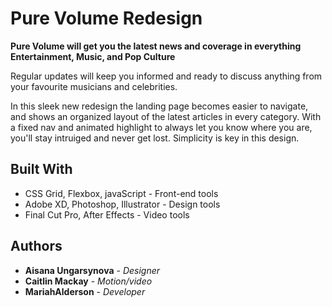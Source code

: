 # Pure Volume Redesign

**Pure Volume will get you the latest news and coverage in everything Entertainment, Music, and Pop Culture**

Regular updates will keep you informed and ready to discuss anything from your favourite musicians and celebrities. 

In this sleek new redesign the landing page becomes easier to navigate, and shows an organized layout of the latest articles in every category. With a fixed nav and animated highlight to always let you know where you are, you'll stay intruiged and never get lost. Simplicity is key in this design.  

## Built With

* CSS Grid, Flexbox, javaScript - Front-end tools
* Adobe XD, Photoshop, Illustrator - Design tools
* Final Cut Pro, After Effects - Video tools

## Authors

* **Aisana Ungarsynova** - *Designer* 
* **Caitlin Mackay** - *Motion/video* 
* **MariahAlderson** - *Developer* 

